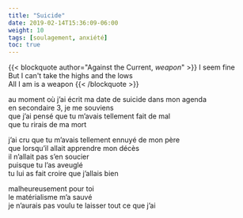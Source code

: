 ```yaml
---
title: "Suicide"
date: 2019-02-14T15:36:09-06:00
weight: 10
tags: [soulagement, anxiété]
toc: true
---
```


{{< blockquote author="Against the Current, *weapon*" >}}
I seem fine  
But I can't take the highs and the lows  
All I am is a weapon
{{< /blockquote >}}

au moment où j’ai écrit ma date de suicide dans mon agenda  
en secondaire 3, je me souviens  
que j’ai pensé que tu m’avais tellement fait de mal  
que tu rirais de ma mort  

j’ai cru que tu m’avais tellement ennuyé de mon père  
que lorsqu’il allait apprendre mon décès  
il n’allait pas s’en soucier  
puisque tu l’as aveuglé  
tu lui as fait croire que j’allais bien  

malheureusement pour toi  
le matérialisme m’a sauvé  
je n’aurais pas voulu te laisser tout ce que j’ai  